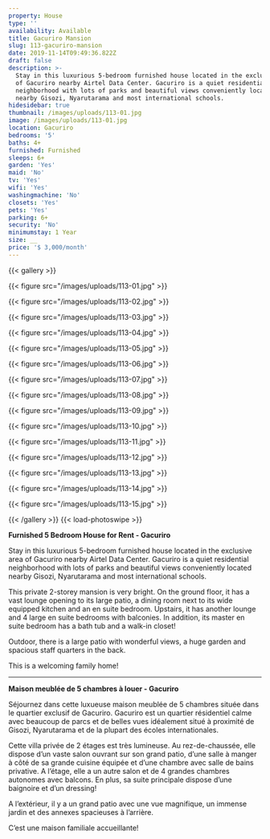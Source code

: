 ```yaml
---
property: House
type: ''
availability: Available
title: Gacuriro Mansion
slug: 113-gacuriro-mansion
date: 2019-11-14T09:49:36.822Z
draft: false
description: >-
  Stay in this luxurious 5-bedroom furnished house located in the exclusive area
  of Gacuriro nearby Airtel Data Center. Gacuriro is a quiet residential
  neighborhood with lots of parks and beautiful views conveniently located
  nearby Gisozi, Nyarutarama and most international schools.
hidesidebar: true
thumbnail: /images/uploads/113-01.jpg
image: /images/uploads/113-01.jpg
location: Gacuriro
bedrooms: '5'
baths: 4+
furnished: Furnished
sleeps: 6+
garden: 'Yes'
maid: 'No'
tv: 'Yes'
wifi: 'Yes'
washingmachine: 'No'
closets: 'Yes'
pets: 'Yes'
parking: 6+
security: 'No'
minimumstay: 1 Year
size: __
price: '$ 3,000/month'
---
```

{{< gallery >}} 

{{< figure src="/images/uploads/113-01.jpg" >}} 

{{< figure src="/images/uploads/113-02.jpg" >}}

 {{< figure src="/images/uploads/113-03.jpg" >}} 

{{< figure src="/images/uploads/113-04.jpg" >}}

{{< figure src="/images/uploads/113-05.jpg" >}}

 {{< figure src="/images/uploads/113-06.jpg" >}}

 {{< figure src="/images/uploads/113-07.jpg" >}}

 {{< figure src="/images/uploads/113-08.jpg" >}}

{{< figure src="/images/uploads/113-09.jpg" >}} 

{{< figure src="/images/uploads/113-10.jpg" >}}

 {{< figure src="/images/uploads/113-11.jpg" >}} 

{{< figure src="/images/uploads/113-12.jpg" >}}

{{< figure src="/images/uploads/113-13.jpg" >}}

{{< figure src="/images/uploads/113-14.jpg" >}}

{{< figure src="/images/uploads/113-15.jpg" >}}

 {{< /gallery >}} {{< load-photoswipe >}}

**Furnished 5 Bedroom House for Rent - Gacuriro**

Stay in this luxurious 5-bedroom furnished house located in the exclusive area of Gacuriro nearby Airtel Data Center. Gacuriro is a quiet residential neighborhood with lots of parks and beautiful views conveniently located nearby Gisozi, Nyarutarama and most international schools.

This private 2-storey mansion is very bright. On the ground floor, it has a vast lounge opening to its large patio, a dining room next to its wide equipped kitchen and an en suite bedroom. Upstairs, it has another lounge and 4 large en suite bedrooms with balconies. In addition, its master en suite bedroom has a bath tub and a walk-in closet! 

Outdoor, there is a large patio with wonderful views, a huge garden and spacious staff quarters in the back.

This is a welcoming family home!  

- - -

**Maison meublée de 5 chambres à louer - Gacuriro**

Séjournez dans cette luxueuse maison meublée de 5 chambres située dans le quartier exclusif de Gacuriro. Gacuriro est un quartier résidentiel calme avec beaucoup de parcs et de belles vues idéalement situé à proximité de Gisozi, Nyarutarama et de la plupart des écoles internationales. 

Cette villa privée de 2 étages est très lumineuse. Au rez-de-chaussée, elle dispose d’un vaste salon ouvrant sur son grand patio, d’une salle à manger à côté de sa grande cuisine équipée et d’une chambre avec salle de bains privative. A l’étage, elle a un autre salon et de 4 grandes chambres autonomes avec balcons. En plus, sa suite principale dispose d’une baignoire et d’un dressing! 

A l’extérieur, il y a un grand patio avec une vue magnifique, un immense jardin et des annexes spacieuses à l’arrière. 

C’est une maison familiale accueillante!
